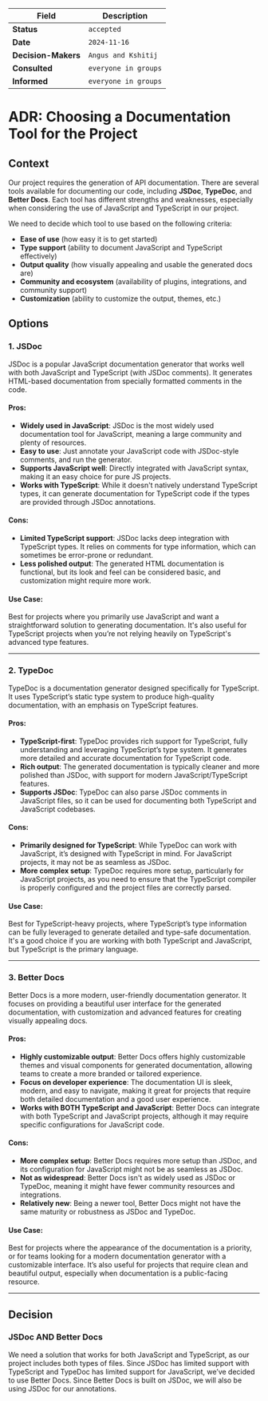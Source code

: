 | Field             | Description                                                                                                              |
|-------------------|--------------------------------------------------------------------------------------------------------------------------|
| **Status**        | `accepted `                                            |
| **Date**          | `2024-11-16`                                                                       |
| **Decision-Makers** | `Angus and Kshitij`                                                                            |
| **Consulted**     | `everyone in groups` |
| **Informed**      | `everyone in groups`                    |

# ADR: Choosing a Documentation Tool for the Project

## Context

Our project requires the generation of API documentation. There are several tools available for documenting our code, including **JSDoc**, **TypeDoc**, and **Better Docs**. Each tool has different strengths and weaknesses, especially when considering the use of JavaScript and TypeScript in our project.

We need to decide which tool to use based on the following criteria:
- **Ease of use** (how easy it is to get started)
- **Type support** (ability to document JavaScript and TypeScript effectively)
- **Output quality** (how visually appealing and usable the generated docs are)
- **Community and ecosystem** (availability of plugins, integrations, and community support)
- **Customization** (ability to customize the output, themes, etc.)

## Options

### 1. **JSDoc**
JSDoc is a popular JavaScript documentation generator that works well with both JavaScript and TypeScript (with JSDoc comments). It generates HTML-based documentation from specially formatted comments in the code.

#### Pros:
- **Widely used in JavaScript**: JSDoc is the most widely used documentation tool for JavaScript, meaning a large community and plenty of resources.
- **Easy to use**: Just annotate your JavaScript code with JSDoc-style comments, and run the generator.
- **Supports JavaScript well**: Directly integrated with JavaScript syntax, making it an easy choice for pure JS projects.
- **Works with TypeScript**: While it doesn't natively understand TypeScript types, it can generate documentation for TypeScript code if the types are provided through JSDoc annotations.

#### Cons:
- **Limited TypeScript support**: JSDoc lacks deep integration with TypeScript types. It relies on comments for type information, which can sometimes be error-prone or redundant.
- **Less polished output**: The generated HTML documentation is functional, but its look and feel can be considered basic, and customization might require more work.

#### Use Case:
Best for projects where you primarily use JavaScript and want a straightforward solution to generating documentation. It's also useful for TypeScript projects when you’re not relying heavily on TypeScript's advanced type features.

---

### 2. **TypeDoc**
TypeDoc is a documentation generator designed specifically for TypeScript. It uses TypeScript’s static type system to produce high-quality documentation, with an emphasis on TypeScript features.

#### Pros:
- **TypeScript-first**: TypeDoc provides rich support for TypeScript, fully understanding and leveraging TypeScript’s type system. It generates more detailed and accurate documentation for TypeScript code.
- **Rich output**: The generated documentation is typically cleaner and more polished than JSDoc, with support for modern JavaScript/TypeScript features.
- **Supports JSDoc**: TypeDoc can also parse JSDoc comments in JavaScript files, so it can be used for documenting both TypeScript and JavaScript codebases.

#### Cons:
- **Primarily designed for TypeScript**: While TypeDoc can work with JavaScript, it’s designed with TypeScript in mind. For JavaScript projects, it may not be as seamless as JSDoc.
- **More complex setup**: TypeDoc requires more setup, particularly for JavaScript projects, as you need to ensure that the TypeScript compiler is properly configured and the project files are correctly parsed.

#### Use Case:
Best for TypeScript-heavy projects, where TypeScript’s type information can be fully leveraged to generate detailed and type-safe documentation. It's a good choice if you are working with both TypeScript and JavaScript, but TypeScript is the primary language.

---

### 3. **Better Docs**
Better Docs is a more modern, user-friendly documentation generator. It focuses on providing a beautiful user interface for the generated documentation, with customization and advanced features for creating visually appealing docs.

#### Pros:
- **Highly customizable output**: Better Docs offers highly customizable themes and visual components for generated documentation, allowing teams to create a more branded or tailored experience.
- **Focus on developer experience**: The documentation UI is sleek, modern, and easy to navigate, making it great for projects that require both detailed documentation and a good user experience.
- **Works with BOTH TypeScript and JavaScript**: Better Docs can integrate with both TypeScript and JavaScript projects, although it may require specific configurations for JavaScript code.

#### Cons:
- **More complex setup**: Better Docs requires more setup than JSDoc, and its configuration for JavaScript might not be as seamless as JSDoc.
- **Not as widespread**: Better Docs isn't as widely used as JSDoc or TypeDoc, meaning it might have fewer community resources and integrations.
- **Relatively new**: Being a newer tool, Better Docs might not have the same maturity or robustness as JSDoc and TypeDoc.

#### Use Case:
Best for projects where the appearance of the documentation is a priority, or for teams looking for a modern documentation generator with a customizable interface. It’s also useful for projects that require clean and beautiful output, especially when documentation is a public-facing resource.

---

## Decision

### **JSDoc AND Better Docs**  
We need a solution that works for both JavaScript and TypeScript, as our project includes both types of files. Since JSDoc has limited support with TypeScript and TypeDoc has limited support for JavaScript, we’ve decided to use Better Docs. Since Better Docs is built on JSDoc, we will also be using JSDoc for our annotations.